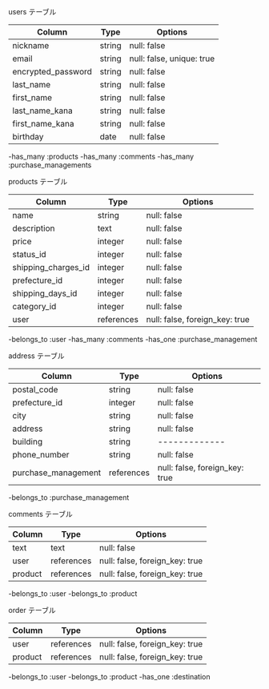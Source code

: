   users テーブル

|Column             |Type    | Options     |
|-----------------  |------- |-------------|
| nickname          | string | null: false |
| email             | string | null: false, unique: true|
| encrypted_password| string | null: false |
| last_name         | string | null: false |
| first_name        | string | null: false |
| last_name_kana    | string | null: false |
| first_name_kana   | string | null: false |
| birthday          | date   | null: false |


-has_many :products
-has_many :comments
-has_many :purchase_managements


   products テーブル

|Column               |Type               |Options   |
|---------------------|-------------------|----------| 
| name                | string            | null: false |
| description         | text              | null: false |
| price               | integer           | null: false |
| status_id           | integer           | null: false |
| shipping_charges_id | integer           | null: false |
| prefecture_id       | integer           | null: false |
| shipping_days_id    | integer           | null: false |
| category_id         | integer           | null: false |
| user                | references        | null: false, foreign_key: true |

-belongs_to :user
-has_many :comments
-has_one :purchase_management


   address テーブル

|Column        |Type    |Options      |
|--------------|--------|-------------| 
| postal_code  | string | null: false |
| prefecture_id| integer| null: false |
| city         | string | null: false |
| address      | string | null: false |
| building     | string |-------------|
| phone_number | string | null: false |
| purchase_management | references | null: false, foreign_key: true |


-belongs_to :purchase_management



   comments テーブル

|Column  |Type        |Options                         |
|------- |------------|--------------------------------| 
| text   | text       | null: false                    |
| user   | references | null: false, foreign_key: true |
| product| references | null: false, foreign_key: true |


-belongs_to :user
-belongs_to :product


   order テーブル

|Column   |Type        |Options                         |
|---------|------------|--------------------------------| 
| user    | references | null: false, foreign_key: true |
| product | references | null: false, foreign_key: true |



-belongs_to :user
-belongs_to :product
-has_one :destination
